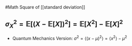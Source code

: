 #Math
Square of [[standard deviation]]
## $\displaystyle \sigma_{X}^{2}=\mathbb{E}[(X-\mathbb{E}[X])^{2}]=\mathbb{E}[X^{2}]-\mathbb{E}[X]^{2}$
* Quantum Mechanics Version: $\displaystyle \sigma ^{2}={\left\langle{(x-\mu)^{2}}\right\rangle}={\left\langle{x^{2}}\right\rangle}-\mu ^{2}$
